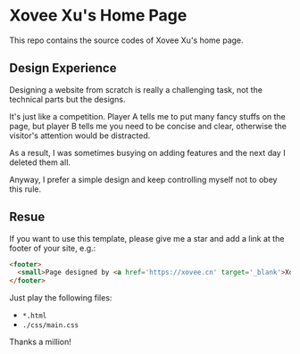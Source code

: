 # Xovee Xu's Home Page
This repo contains the source codes of Xovee Xu's home page. 

## Design Experience

Designing a website from scratch is really a challenging task, not the technical parts but the designs. 

It's just like a competition. Player A tells me to put many fancy stuffs on the page, but player B tells me you need to be concise and clear, otherwise the visitor's attention would be distracted. 

As a result, I was sometimes busying on adding features and the next day I deleted them all. 

Anyway, I prefer a simple design and keep controlling myself not to obey this rule. 

## Resue

If you want to use this template, please give me a star and add a link at the footer of your site, e.g.: 

```html
<footer>
  <small>Page designed by <a href='https://xovee.cn' target='_blank'>Xovee Xu</a>.</small>
</footer>
```

Just play the following files:

- `*.html`
- `./css/main.css`

Thanks a million!
